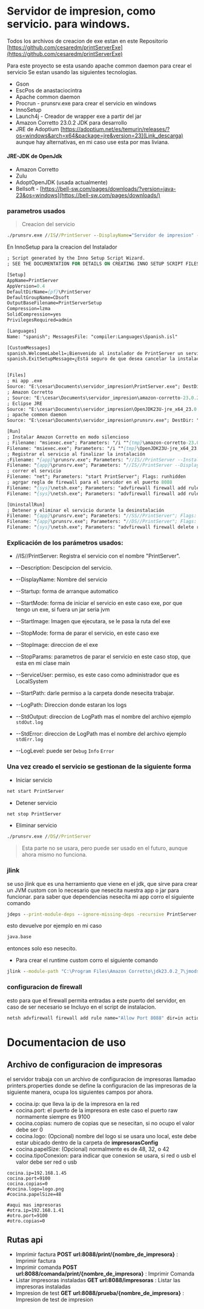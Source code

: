 # Servidor de impresion, como servicio. para windows.

Todos los archivos de creacion de exe estan en este Repositorio [https://github.com/cesaredm/printServerExe](https://github.com/cesaredm/printServerExe)

Para este proyecto se esta usando apache common daemon para crear el servicio
Se estan usando las siguientes tecnologias.

- Gson
- EscPos de anastaciocintra
- Apache common daemon
- Procrun - prunsrv.exe para crear el servicio en windows
- InnoSetup
- Launch4j - Creador de wrapper exe a partir del jar
- Amazon Corretto 23.0.2 JDK para desarrollo
- JRE de Adoptium [https://adoptium.net/es/temurin/releases/?os=windows&arch=x64&package=jre&version=23](Link_descarga)
  aunque hay alternativas, en mi caso use esta por mas liviana.

#### JRE-JDK de OpenJdk

- Amazon Corretto
- Zulu
- AdoptOpenJDK (usada actualmente)
- Bellsoft - [https://bell-sw.com/pages/downloads/?version=java-23&os=windows](https://bell-sw.com/pages/downloads/)

### parametros usados

> Creacion del servicio

```cmd
./prunsrv.exe //IS//PrintServer --DisplayName="Servidor de impresion" --Description="Servidor de impresion de cdsfot" --Startup=auto --StartMode=exe --StartImage=E:/direccion_completa_al_exe/PrintServer.exe --StopMode=exe --StopImage=E:/direccion_completa_al_exe/PrintServer.exe --StopParams=stop --ServiceUser=LocalSystem --StartPath=E:/direccion_completa_al_directorio_exe/servidor_impresion/ --LogPath=E:/direccion_completa_al_directorio_exe/servidor_impresion/logs --StdOutput=E:/direccion_completa_al_directorio_exe/servidor_impresion/logs/stdOut.log --StdError=E:/direccion_completa_al_directorio_exe/servidor_impresion/logs/stdErr.log --StopPath=E:/direccion_completa_al_exe/PrintServer.exe
```

En InnoSetup para la creacion del Instalador

```pascal
; Script generated by the Inno Setup Script Wizard.
; SEE THE DOCUMENTATION FOR DETAILS ON CREATING INNO SETUP SCRIPT FILES!

[Setup]
AppName=PrintServer
AppVersion=0.4
DefaultDirName={pf}\PrintServer
DefaultGroupName=CDsoft
OutputBaseFilename=PrintServerSetup
Compression=lzma
SolidCompression=yes
PrivilegesRequired=admin

[Languages]
Name: "spanish"; MessagesFile: "compiler:Languages\Spanish.isl"

[CustomMessages]
spanish.WelcomeLabel1=¡Bienvenido al instalador de PrintServer un servicio de seridor de impresion.!
spanish.ExitSetupMessage=¿Está seguro de que desea cancelar la instalación de PrintServer?


[Files]
; mi app .exe
Source: "E:\cesar\Documents\servidor_impresion\PrintServer.exe"; DestDir: "{app}"; Flags: ignoreversion
; Amazon Corretto
; Source: "E:\cesar\Documents\servidor_impresion\amazon-corretto-23.0.2x64.msi"; DestDir: "{tmp}"; Flags: ignoreversion deleteafterinstall
; Eclipse JRE
Source: "E:\cesar\Documents\servidor_impresion\OpenJDK23U-jre_x64_23.0.2.msi"; DestDir: "{tmp}"; Flags: ignoreversion deleteafterinstall
; apache common daemon
Source: "E:\cesar\Documents\servidor_impresion\prunsrv.exe"; DestDir: "{app}"; Flags: ignoreversion

[Run]
; Instalar Amazon Corretto en modo silencioso
; Filename: "msiexec.exe"; Parameters: "/i ""{tmp}\amazon-corretto-23.0.2x64.msi"""; Description: Instalando JRE; Flags: waituntilidle
Filename: "msiexec.exe"; Parameters: "/i ""{tmp}\OpenJDK23U-jre_x64_23.0.2.msi"""; Description: Instalando JRE; Flags: waituntilterminated
; Registrar el servicio al finalizar la instalación
;Filename: "{app}\prunsrv.exe"; Parameters: "//IS//PrintServer --Install=""{app}\prunsrv.exe"" --DysplayName=""Servidor de impresion"" --Description=""Servicio de servidor de impresion"" --Startup=auto --Jvm=""{app}\runtime\bin\server\jvm.dll"" --StartMode=exe --StartImage=""{app}\PrintServer.exe"" --StopMode=exe --StopImage=""{app}\PrintServer.exe"" --StopParams=stop --ServiceUser=LocalSystem --StartPath=""{app}\""";
Filename: "{app}\prunsrv.exe"; Parameters: "//IS//PrintServer --DisplayName=""Servidor de Impresión"" --Description=""Servicion de impresion CDsoft"" --Startup=auto --StartMode=exe --StartImage=""{app}\PrintServer.exe"" --StartPath=""{app}"" --StopMode=exe --StopImage=""{app}\PrintServer.exe"" --StopParams=stop --StopPath=""{app}\PrintServer.exe"" --ServiceUser=LocalSystem --LogPath=""{app}\log"" --LogLevel=Debug --StdOutput=""{app}\log\stdOutput.log"" --StdError=""{app}\log\stdError.log"""; WorkingDir: "{app}"; Flags: runhidden
; correr el servicio
Filename: "net"; Parameters: "start PrintServer"; Flags: runhidden
; agrgar regla de firewall para el servidor en el puerto 8088
Filename: "{sys}\netsh.exe"; Parameters: "advfirewall firewall add rule name=PrintServer dir=in action=allow protocol=TCP localport=8088"; Flags: runhidden
Filename: "{sys}\netsh.exe"; Parameters: "advfirewall firewall add rule name=PrintServer dir=out action=allow protocol=TCP localport=8088"; Flags: runhidden

[UninstallRun]
; Detener y eliminar el servicio durante la desinstalación
Filename: "{app}\prunsrv.exe"; Parameters: "//SS//PrintServer"; Flags: runhidden
Filename: "{app}\prunsrv.exe"; Parameters: "//DS//PrintServer"; Flags: runhidden
Filename: "{sys}\netsh.exe"; Parameters: "advfirewall firewall delete rule name=PrintServer"; Flags: runhidden
```

### Explicación de los parámetros usados:

- //IS//PrintServer: Registra el servicio con el nombre "PrintServer".

- --Description: Descipcion del servicio.

- --DisplayName: Nombre del servicio
- --Startup: forma de arranque automatico
- --StartMode: forma de iniciar el servicio en este caso exe, por que tengo un exe, si fuera un jar seria jvm
- --StartImage: Imagen que ejecutara, se le pasa la ruta del exe
- --StopMode: forma de parar el servicio, en este caso exe
- --StopImage: direccion de el exe
- --StopParams: parametros de parar el servicio en este caso stop, que esta en mi clase main
- --ServiceUser: permiso, es este caso como administrador que es LocalSystem
- --StartPath: darle permiso a la carpeta donde nesecita trabajar.
- --LogPath: Direccion donde estaran los logs
- --StdOutput: direccion de LogPath mas el nombre del archivo ejemplo `stdOut.log`
- --StdError: direccion de LogPath mas el nombre del archivo ejemplo `stdErr.log`
- --LogLevel: puede ser `Debug` `Info` `Error`

### Una vez creado el servicio se gestionan de la siguiente forma

- Iniciar servicio

```cmd
net start PrintServer
```

- Detener servicio

```cmd
net stop PrintServer
```

- Eliminar servicio

```cmd
./prunsrv.exe //DS//PrintServer
```

> Esta parte no se usara, pero puede ser usado en el futuro, aunque ahora mismo no funciona.

### jlink

se uso jlink que es una herramiento que viene en el jdk, que sirve para crear un JVM custom con lo necesario que nesecita nuestra app o jar para funcionar.
para saber que dependencias nesecita mi app corro el siguiente comando

```cmd
jdeps --print-module-deps --ignore-missing-deps -recursive PrintServer-1.0-SNAPSHOT-jar-with-dependencies.jar
```

esto devuelve por ejemplo en mi caso

```cmd
java.base
```

entonces solo eso nesecito.

- Para crear el runtime custom corro el siguiente comando

```cmd
jlink --module-path "C:\Program Files\Amazon Corretto\jdk23.0.2_7\jmods" --add-modules java.base --output runtime
```

### configuracion de firewall

esto para que el firewall permita entradas a este puerto del servidor, en caso de ser necesario
se Incluyo en el script de instalacion.

```cmd
netsh advfirewall firewall add rule name="Allow Port 8088" dir=in action=allow protocol=TCP localport=8088
```
# Documentacion de uso

## Archivo de configuracion de impresoras

el servidor trabaja con un archivo de configuracion de impresoras llamadao printers.properties donde se define la configuracion de las impresoras
de la siguiente manera, ocupa los siguientes campos por ahora.

- cocina.ip: que lleva la ip de la impresora en la red
- cocina.port: el puerto de la impresora en este caso el puerto raw normamente siempre es 9100
- cocina.copias: numero de copias que se nesecitan, si no ocupo el valor debe ser 0
- cocina.logo: (Opcional) nombre del logo si se usara uno local, este debe estar ubicado dentro de la carpeta de **impresorasConfig** 
- cocina.papelSize: (Opcional) normalmente es de 48, 32, o 42
- cocina.tipoConexion: para indicar que conexion se usara, si red o usb el valor debe ser red o usb

```properties
cocina.ip=192.168.1.45
cocina.port=9100
cocina.copias=0
#cocina.logo=logo.png
#cocina.papelSize=48

#aqui mas impresoras
#otra.ip=192.168.1.41
#otro.port=9100
#otro.copias=0
```
## Rutas api
- Imprimir factura **POST**
**url:8088/print/{nombre_de_impresora}** : Imprimir factura
- Imprimir comanda **POST**
**url:8088/comanda/print/{nombre_de_impresora}** : Imprimir Comanda
- Listar impresoras instaladas **GET**
**url:8088/impresoras** : Listar las impresoras instaladas
- Impresion de test **GET**
**url:8088/prueba/{nombre_de_impresora}** : Impresion de test de impresion

